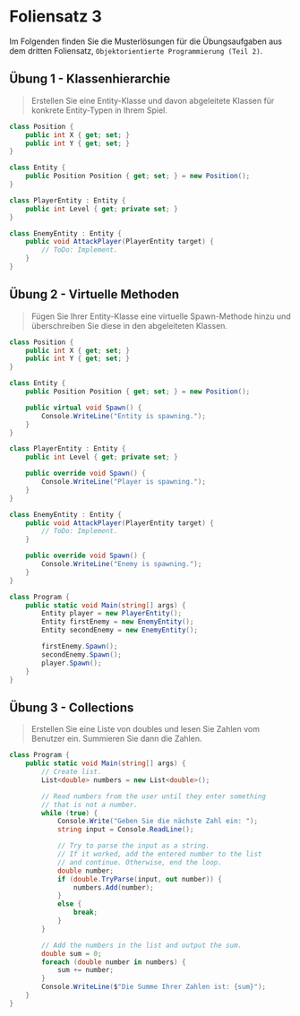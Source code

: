# Foliensatz 3
Im Folgenden finden Sie die Musterlösungen für die Übungsaufgaben aus dem dritten Foliensatz, `Objektorientierte Programmierung (Teil 2)`.

## Übung 1 - Klassenhierarchie

> Erstellen Sie eine Entity-Klasse und davon abgeleitete Klassen für konkrete Entity-Typen in Ihrem Spiel.

```csharp
class Position {
    public int X { get; set; }
    public int Y { get; set; }
}

class Entity {
    public Position Position { get; set; } = new Position();
}

class PlayerEntity : Entity {
    public int Level { get; private set; }
}

class EnemyEntity : Entity {
    public void AttackPlayer(PlayerEntity target) {
        // ToDo: Implement.
    }
}
```

## Übung 2 - Virtuelle Methoden

> Fügen Sie Ihrer Entity-Klasse eine virtuelle Spawn-Methode hinzu und überschreiben Sie diese in den abgeleiteten Klassen.

```csharp
class Position {
    public int X { get; set; }
    public int Y { get; set; }
}

class Entity {
    public Position Position { get; set; } = new Position();

    public virtual void Spawn() {
        Console.WriteLine("Entity is spawning.");
    }
}

class PlayerEntity : Entity {
    public int Level { get; private set; }

    public override void Spawn() { 
        Console.WriteLine("Player is spawning."); 
    }
}

class EnemyEntity : Entity {
    public void AttackPlayer(PlayerEntity target) {
        // ToDo: Implement.
    }

    public override void Spawn() {
        Console.WriteLine("Enemy is spawning.");
    }
}

class Program {
    public static void Main(string[] args) {
        Entity player = new PlayerEntity();
        Entity firstEnemy = new EnemyEntity();
        Entity secondEnemy = new EnemyEntity();

        firstEnemy.Spawn();
        secondEnemy.Spawn();
        player.Spawn();
    }
}
```

## Übung 3 - Collections

> Erstellen Sie eine Liste von doubles und lesen Sie Zahlen vom Benutzer ein. Summieren Sie dann die Zahlen.

```csharp
class Program {
    public static void Main(string[] args) {
        // Create list.
        List<double> numbers = new List<double>();

        // Read numbers from the user until they enter something
        // that is not a number.
        while (true) {
            Console.Write("Geben Sie die nächste Zahl ein: ");
            string input = Console.ReadLine();

            // Try to parse the input as a string.
            // If it worked, add the entered number to the list
            // and continue. Otherwise, end the loop.
            double number;
            if (double.TryParse(input, out number)) {
                numbers.Add(number);
            }
            else {
                break;
            }
        }

        // Add the numbers in the list and output the sum.
        double sum = 0;
        foreach (double number in numbers) {
            sum += number;
        }
        Console.WriteLine($"Die Summe Ihrer Zahlen ist: {sum}");
    }
}
```